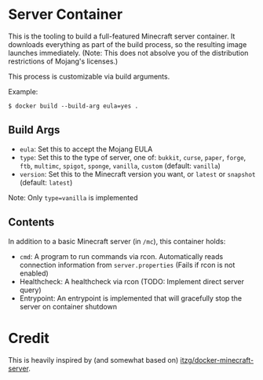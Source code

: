 Server Container
================

This is the tooling to build a full-featured Minecraft server container. It
downloads everything as part of the build process, so the resulting image
launches immediately. (Note: This does not absolve you of the distribution
restrictions of Mojang's licenses.)

This process is customizable via build arguments.

Example:

```
$ docker build --build-arg eula=yes .
```

Build Args
----------

* `eula`: Set this to accept the Mojang EULA
* `type`: Set this to the type of server, one of: `bukkit`, `curse`, `paper`, `forge`, `ftb`, `multimc`, `spigot`, `sponge`, `vanilla`, `custom` (default: `vanilla`)
* `version`: Set this to the Minecraft version you want, or `latest` or `snapshot` (default: `latest`)

Note: Only `type=vanilla` is implemented

Contents
--------

In addition to a basic Minecraft server (in `/mc`), this container holds:

* `cmd`: A program to run commands via rcon. Automatically reads connection information from `server.properties` (Fails if rcon is not enabled)
* Healthcheck: A healthcheck via rcon (TODO: Implement direct server query)
* Entrypoint: An entrypoint is implemented that will gracefully stop the server on container shutdown

Credit
======

This is heavily inspired by (and somewhat based on) [itzg/docker-minecraft-server](https://github.com/itzg/docker-minecraft-server).
